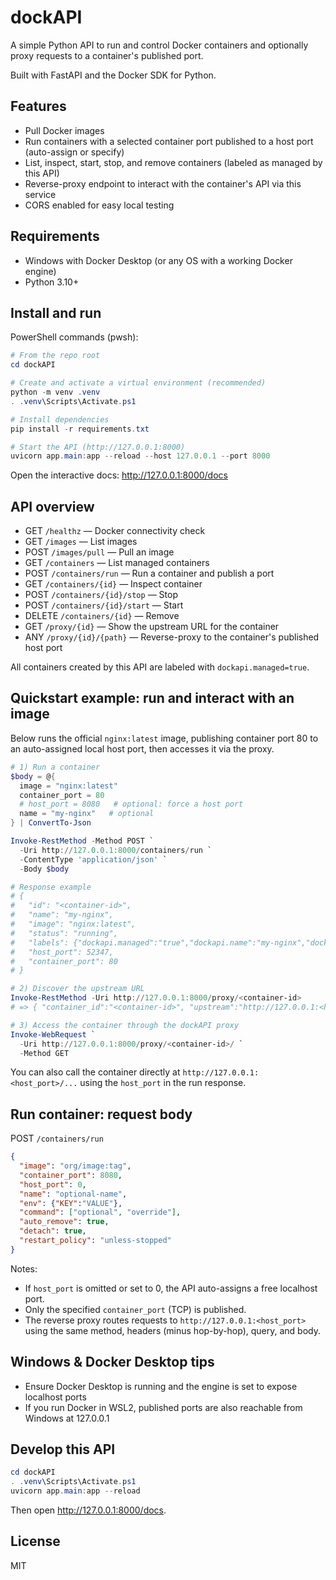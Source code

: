 # dockAPI

A simple Python API to run and control Docker containers and optionally proxy requests to a container's published port.

Built with FastAPI and the Docker SDK for Python.

## Features

- Pull Docker images
- Run containers with a selected container port published to a host port (auto-assign or specify)
- List, inspect, start, stop, and remove containers (labeled as managed by this API)
- Reverse-proxy endpoint to interact with the container's API via this service
- CORS enabled for easy local testing

## Requirements

- Windows with Docker Desktop (or any OS with a working Docker engine)
- Python 3.10+

## Install and run

PowerShell commands (pwsh):

```powershell
# From the repo root
cd dockAPI

# Create and activate a virtual environment (recommended)
python -m venv .venv
. .venv\Scripts\Activate.ps1

# Install dependencies
pip install -r requirements.txt

# Start the API (http://127.0.0.1:8000)
uvicorn app.main:app --reload --host 127.0.0.1 --port 8000
```

Open the interactive docs: <http://127.0.0.1:8000/docs>

## API overview

- GET `/healthz` — Docker connectivity check
- GET `/images` — List images
- POST `/images/pull` — Pull an image
- GET `/containers` — List managed containers
- POST `/containers/run` — Run a container and publish a port
- GET `/containers/{id}` — Inspect container
- POST `/containers/{id}/stop` — Stop
- POST `/containers/{id}/start` — Start
- DELETE `/containers/{id}` — Remove
- GET `/proxy/{id}` — Show the upstream URL for the container
- ANY `/proxy/{id}/{path}` — Reverse-proxy to the container's published host port

All containers created by this API are labeled with `dockapi.managed=true`.

## Quickstart example: run and interact with an image

Below runs the official `nginx:latest` image, publishing container port 80 to an auto-assigned local host port, then accesses it via the proxy.

```powershell
# 1) Run a container
$body = @{
  image = "nginx:latest"
  container_port = 80
  # host_port = 8080   # optional: force a host port
  name = "my-nginx"   # optional
} | ConvertTo-Json

Invoke-RestMethod -Method POST `
  -Uri http://127.0.0.1:8000/containers/run `
  -ContentType 'application/json' `
  -Body $body

# Response example
# {
#   "id": "<container-id>",
#   "name": "my-nginx",
#   "image": "nginx:latest",
#   "status": "running",
#   "labels": {"dockapi.managed":"true","dockapi.name":"my-nginx","dockapi.container_port":"80"},
#   "host_port": 52347,
#   "container_port": 80
# }

# 2) Discover the upstream URL
Invoke-RestMethod -Uri http://127.0.0.1:8000/proxy/<container-id>
# => { "container_id":"<container-id>", "upstream":"http://127.0.0.1:<host_port>" }

# 3) Access the container through the dockAPI proxy
Invoke-WebRequest `
  -Uri http://127.0.0.1:8000/proxy/<container-id>/ `
  -Method GET
```

You can also call the container directly at `http://127.0.0.1:<host_port>/...` using the `host_port` in the run response.

## Run container: request body

POST `/containers/run`

```json
{
  "image": "org/image:tag",
  "container_port": 8080,
  "host_port": 0,
  "name": "optional-name",
  "env": {"KEY":"VALUE"},
  "command": ["optional", "override"],
  "auto_remove": true,
  "detach": true,
  "restart_policy": "unless-stopped"
}
```

Notes:

- If `host_port` is omitted or set to 0, the API auto-assigns a free localhost port.
- Only the specified `container_port` (TCP) is published.
- The reverse proxy routes requests to `http://127.0.0.1:<host_port>` using the same method, headers (minus hop-by-hop), query, and body.

## Windows & Docker Desktop tips

- Ensure Docker Desktop is running and the engine is set to expose localhost ports
- If you run Docker in WSL2, published ports are also reachable from Windows at 127.0.0.1

## Develop this API

```powershell
cd dockAPI
. .venv\Scripts\Activate.ps1
uvicorn app.main:app --reload
```

Then open <http://127.0.0.1:8000/docs>.

## License

MIT